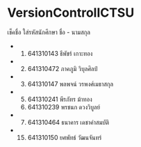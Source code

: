 # VersionControlICTSU

เช็คชื่อ ใส่รหัสนักศึกษา ชื่อ - นามสกุล
- 1. 641310143  ธีพัชร์ เกาะทอง
- 2. 641310472 ภาคภูมิ วิบุลศิลป์
- 3. 641310147 พลพจน์  วรพงศ์เมธาสกุล

- 5. 641310241 พีรภัทร ม้าทอง
  6. 641310239 พรชนก ดวงวิบูลย์

- 7. 641310464 ธนาคาร เดชาคำสมบัติ
  
  
  
  
  
  
  
- 15. 641310150 ยศพัทธ์ วัฒนจันทร์
